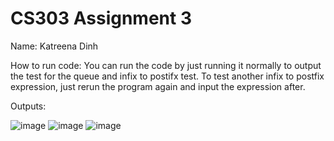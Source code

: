 # CS303 Assignment 3
Name: Katreena Dinh

How to run code:
You can run the code by just running it normally to output the test for the queue and infix to postifx test. To test another infix to postfix expression, just rerun the program again and input the expression after.

Outputs:

![image](https://github.com/katreenadinh/CS303-Assignment-3/assets/113368368/5bb59901-b2ed-4e0e-a596-3a7975ff1ae9)
![image](https://github.com/katreenadinh/CS303-Assignment-3/assets/113368368/70d181f6-6576-47ad-a7e1-34b03c5ca045)
![image](https://github.com/katreenadinh/CS303-Assignment-3/assets/113368368/342d2a08-43b1-4c05-9138-da7ffe591971)





